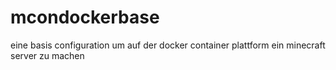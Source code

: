 # mcondockerbase
eine basis configuration um auf der docker container plattform ein minecraft server zu machen
